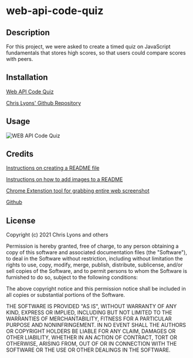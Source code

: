 # web-api-code-quiz

## Description

For this project, we were asked to create a timed quiz on JavaScript fundamentals that stores high scores, so that users could compare scores with peers. 

## Installation

[Web API Code Quiz](https://chrislyons2886.github.io/web-api-code-quiz/)

[Chris Lyons' Github Repository](https://github.com/chrislyons2886/web-api-code-quiz)

## Usage
![WEB API Code Quiz](https://user-images.githubusercontent.com/77216549/112770491-e1eb0480-8ff4-11eb-9b75-24714777fc03.png)

## Credits

[Instructions on creating a README file](https://coding-boot-camp.github.io/full-stack/github/professional-readme-guide)

[Instructions on how to add images to a README](https://medium.com/@justynagolawska/how-to-easily-add-screenshots-into-your-readme-file-on-github-d806a01d6ffd)

[Chrome Extenstion tool for grabbing entire web screenshot](https://chrome.google.com/webstore/detail/save-to-google-drive/gmbmikajjgmnabiglmofipeabaddhgne?hl=en)

[Github](https://github.com)

## License

Copyright (c) 2021 Chris Lyons and others

Permission is hereby granted, free of charge, to any person obtaining
a copy of this software and associated documentation files (the
"Software"), to deal in the Software without restriction, including
without limitation the rights to use, copy, modify, merge, publish,
distribute, sublicense, and/or sell copies of the Software, and to
permit persons to whom the Software is furnished to do so, subject to
the following conditions:

The above copyright notice and this permission notice shall be
included in all copies or substantial portions of the Software.

THE SOFTWARE IS PROVIDED "AS IS", WITHOUT WARRANTY OF ANY KIND,
EXPRESS OR IMPLIED, INCLUDING BUT NOT LIMITED TO THE WARRANTIES OF
MERCHANTABILITY, FITNESS FOR A PARTICULAR PURPOSE AND
NONINFRINGEMENT. IN NO EVENT SHALL THE AUTHORS OR COPYRIGHT HOLDERS BE
LIABLE FOR ANY CLAIM, DAMAGES OR OTHER LIABILITY, WHETHER IN AN ACTION
OF CONTRACT, TORT OR OTHERWISE, ARISING FROM, OUT OF OR IN CONNECTION
WITH THE SOFTWARE OR THE USE OR OTHER DEALINGS IN THE SOFTWARE.
